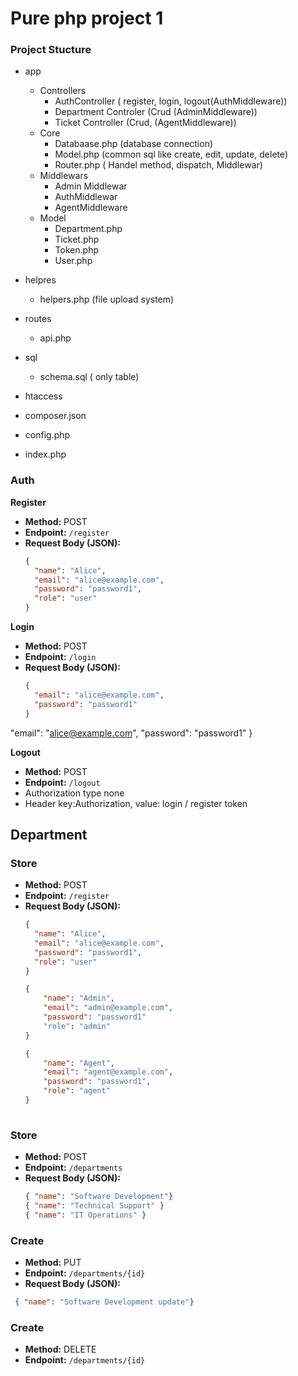 # Pure php project 1
### Project Stucture 
- app
  - Controllers
      - AuthController ( register, login, logout(AuthMiddleware))
      - Department Controler (Crud (AdminMiddleware))
      - Ticket Controller (Crud, (AgentMiddleware))
  - Core
      - Databaase.php (database connection)
      - Model.php (common sql like create, edit, update, delete)
      - Router.php ( Handel method, dispatch, Middlewar)
  - Middlewars
      - Admin Middlewar
      - AuthMiddlewar 
      - AgentMiddleware
  - Model
      - Department.php
      - Ticket.php
      - Token.php
      - User.php
  
- helpres
  - helpers.php (file upload system)
- routes
  - api.php 
- sql
  - schema.sql ( only table)
- htaccess
- composer.json
- config.php
- index.php 
      
### Auth 

**Register**
  - **Method:** POST  
  - **Endpoint:** `/register`  
  - **Request Body (JSON):**
    ```json
    {
      "name": "Alice",
      "email": "alice@example.com",
      "password": "password1",
      "role": "user"
    }
    ```

**Login**
  - **Method:** POST  
  - **Endpoint:** `/login`  
  - **Request Body (JSON):**
    ```json
    {
      "email": "alice@example.com",
      "password": "password1"
    }
  "email": "alice@example.com",
  "password": "password1"
}

**Logout**
  - **Method:** POST  
  - **Endpoint:** `/logout`
  - Authorization type  none
  - Header key:Authorization, value: login / register token

## Department 
  ### Store
  - **Method:** POST  
  - **Endpoint:** `/register`  
  - **Request Body (JSON):**
    ```json
    {
      "name": "Alice",
      "email": "alice@example.com",
      "password": "password1",
      "role": "user"
    }

    {
        "name": "Admin",
        "email": "admin@example.com",
        "password": "password1"
        "role": "admin"
    }

    {
        "name": "Agent",
        "email": "agent@example.com",
        "password": "password1",
        "role": "agent"
    }
        
    ```

### Store
- **Method:** POST  
- **Endpoint:** `/departments`  
- **Request Body (JSON):**
  ```json
  { "name": "Software Development"}
  { "name": "Technical Support" }
  { "name": "IT Operations" }
  ```

### Create
- **Method:** PUT  
- **Endpoint:** `/departments/{id}`  
- **Request Body (JSON):**
```json
 { "name": "Software Development update"}
```
### Create
- **Method:** DELETE
- **Endpoint:** `/departments/{id}`  




  
